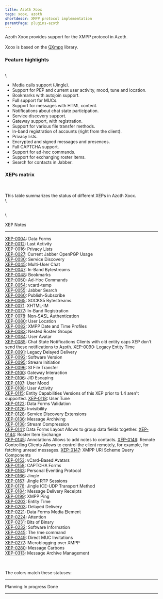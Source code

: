 ```yaml
---
title: Azoth Xoox
tags: xoox, azoth
shortdescr: XMPP protocol implementation
parentPage: plugins-azoth
---
```


Azoth Xoox provides support for the XMPP protocol in Azoth.\
\
Xoox is based on the [QXmpp](https://github.com/qxmpp-project/qxmpp)
library.

### Feature highlights

\
\

-   Media calls support (Jingle).
-   Support for PEP and current user activity, mood, tune and location.
-   Bookmarks with autojoin support.
-   Full support for MUCs.
-   Support for messages with HTML content.
-   Notifications about chat state participation.
-   Service discovery support.
-   Gateway support, with registration.
-   Support for various file transfer methods.
-   In-band registration of accounts (right from the client).
-   Privacy lists.
-   Encrypted and signed messages and presences.
-   Full CAPTCHA support.
-   Support for ad-hoc commands.
-   Support for exchanging roster items.
-   Search for contacts in Jabber.

### XEPs matrix

\
\
This table summarizes the status of different XEPs in Azoth Xoox.\
\

<style type="text/css">
.xepm, .xepm tr, .xepm td { border:1px solid #000; }
.splan { background-color: #FF5858; }
.sinprog { background-color: #FFE958; }
.sdone { background-color: #2ED52E; }
</style>
\
\

  XEP                                                                                      Notes
  ---------------------------------------------------------------------------------------- -----------------------------------------------------------------------------------
  [XEP-0004](http://xmpp.org/extensions/xep-0004.html): Data Forms                         
  [XEP-0012](http://xmpp.org/extensions/xep-0012.html): Last Activity                      
  [XEP-0016](http://xmpp.org/extensions/xep-0016.html): Privacy Lists                      
  [XEP-0027](http://xmpp.org/extensions/xep-0027.html): Current Jabber OpenPGP Usage       
  [XEP-0030](http://xmpp.org/extensions/xep-0030.html): Service Discovery                  
  [XEP-0045](http://xmpp.org/extensions/xep-0045.html): Multi-User Chat                    
  [XEP-0047](http://xmpp.org/extensions/xep-0047.html): In-Band Bytestreams                
  [XEP-0048](http://xmpp.org/extensions/xep-0048.html): Bookmarks                          
  [XEP-0050](http://xmpp.org/extensions/xep-0050.html): Ad-Hoc Commands                    
  [XEP-0054](http://xmpp.org/extensions/xep-0054.html): vcard-temp                         
  [XEP-0055](http://xmpp.org/extensions/xep-0055.html): Jabber Search                      
  [XEP-0060](http://xmpp.org/extensions/xep-0060.html): Publish-Subscribe                  
  [XEP-0065](http://xmpp.org/extensions/xep-0065.html): SOCKS5 Bytestreams</a>             
  [XEP-0071](http://xmpp.org/extensions/xep-0071.html): XHTML-IM                           
  [XEP-0077](http://xmpp.org/extensions/xep-0077.html): In-Band Registration               
  [XEP-0078](http://xmpp.org/extensions/xep-0078.html): Non-SASL Authentication            
  [XEP-0080](http://xmpp.org/extensions/xep-0080.html): User Location                      
  [XEP-0082](http://xmpp.org/extensions/xep-0082.html): XMPP Date and Time Profiles        
  [XEP-0083](http://xmpp.org/extensions/xep-0083.html): Nested Roster Groups               
  [XEP-0084](http://xmpp.org/extensions/xep-0084.html): User Avatar                        
  [XEP-0085](http://xmpp.org/extensions/xep-0085.html): Chat State Notifications           Clients with old entity caps XEP don't send these notifications to Azoth.
  [XEP-0090](http://xmpp.org/extensions/xep-0090.html): Legacy Entity Time                 
  [XEP-0091](http://xmpp.org/extensions/xep-0091.html): Legacy Delayed Delivery            
  [XEP-0092](http://xmpp.org/extensions/xep-0092.html): Software Version                   
  [XEP-0095](http://xmpp.org/extensions/xep-0095.html): Stream Initiation                  
  [XEP-0096](http://xmpp.org/extensions/xep-0096.html): SI File Transfer                   
  [XEP-0100](http://xmpp.org/extensions/xep-0100.html): Gateway Interaction                
  [XEP-0106](http://xmpp.org/extensions/xep-0106.html): JID Escaping                       
  [XEP-0107](http://xmpp.org/extensions/xep-0107.html): User Mood                          
  [XEP-0108](http://xmpp.org/extensions/xep-0108.html): User Activity                      
  [XEP-0115](http://xmpp.org/extensions/xep-0115.html): Entity Capabilities                Versions of this XEP prior to 1.4 aren't supported.
  [XEP-0118](http://xmpp.org/extensions/xep-0118.html): User Tune                          
  [XEP-0122](http://xmpp.org/extensions/xep-0122.html): Data Forms Validation              
  [XEP-0126](http://xmpp.org/extensions/xep-0126.html): Invisibility                       
  [XEP-0128](http://xmpp.org/extensions/xep-0128.html): Service Discovery Extensions       
  [XEP-0136](http://xmpp.org/extensions/xep-0136.html): Message Archiving                  
  [XEP-0138](http://xmpp.org/extensions/xep-0138.html): Stream Compression                 
  [XEP-0141](http://xmpp.org/extensions/xep-0141.html): Data Forms Layout                  Allows to group data fields together.
  [XEP-0144](http://xmpp.org/extensions/xep-0144.html): Roster Item Exchange               
  [XEP-0145](http://xmpp.org/extensions/xep-0145.html): Annotations                        Allows to add notes to contacts.
  [XEP-0146](http://xmpp.org/extensions/xep-0146.html): Remote Controlling Clients         Allows to control the client remotely, for example, for fetching unread messages.
  [XEP-0147](http://xmpp.org/extensions/xep-0147.html): XMPP URI Scheme Query Components   
  [XEP-0153](http://xmpp.org/extensions/xep-0153.html): vCard-Based Avatars                
  [XEP-0158](http://xmpp.org/extensions/xep-0158.html): CAPTCHA Forms                      
  [XEP-0163](http://xmpp.org/extensions/xep-0163.html): Personal Eventing Protocol         
  [XEP-0166](http://xmpp.org/extensions/xep-0166.html): Jingle                             
  [XEP-0167](http://xmpp.org/extensions/xep-0167.html): Jingle RTP Sessions                
  [XEP-0176](http://xmpp.org/extensions/xep-0176.html): Jingle ICE-UDP Transport Method    
  [XEP-0184](http://xmpp.org/extensions/xep-0184.html): Message Delivery Receipts          
  [XEP-0199](http://xmpp.org/extensions/xep-0199.html): XMPP Ping                          
  [XEP-0202](http://xmpp.org/extensions/xep-0202.html): Entity Time                        
  [XEP-0203](http://xmpp.org/extensions/xep-0203.html): Delayed Delivery                   
  [XEP-0221](http://xmpp.org/extensions/xep-0221.html): Data Forms Media Element           
  [XEP-0224](http://xmpp.org/extensions/xep-0224.html): Attention                          
  [XEP-0231](http://xmpp.org/extensions/xep-0231.html): Bits of Binary                     
  [XEP-0232](http://xmpp.org/extensions/xep-0232.html): Software Information               
  [XEP-0245](http://xmpp.org/extensions/xep-0245.html): The /me command                    
  [XEP-0249](http://xmpp.org/extensions/xep-0249.html): Direct MUC Invitations             
  [XEP-0277](http://xmpp.org/extensions/xep-0277.html): Microblogging over XMPP            
  [XEP-0280](http://xmpp.org/extensions/xep-280.html): Message Carbons                     
  [XEP-0313](http://xmpp.org/extensions/xep-313.html): Message Archive Management          

\
\
The colors match these statuses:

  ---------- ------------- ------
  Planning   In progress   Done
  ---------- ------------- ------
